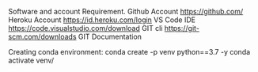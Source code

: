 Software and account Requirement.
Github Account https://github.com/
Heroku Account https://id.heroku.com/login
VS Code IDE https://code.visualstudio.com/download
GIT cli  https://git-scm.com/downloads
GIT Documentation

Creating conda environment:
conda create -p venv python==3.7 -y
 conda activate venv/
 